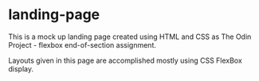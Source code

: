 # landing-page

This is a mock up landing page created using HTML and CSS as The Odin Project - flexbox end-of-section assignment. 

Layouts given in this page are accomplished mostly using CSS FlexBox display.

